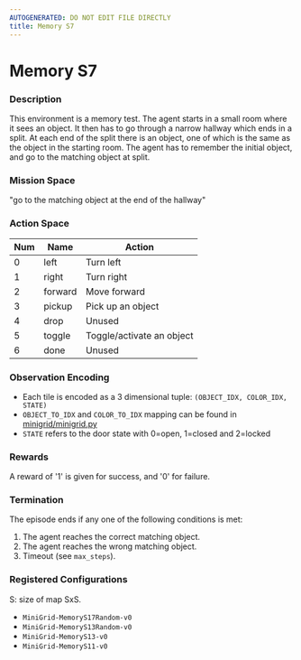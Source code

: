 ```yaml
---
AUTOGENERATED: DO NOT EDIT FILE DIRECTLY
title: Memory S7
---
```



# Memory S7

### Description

This environment is a memory test. The agent starts in a small room where it
sees an object. It then has to go through a narrow hallway which ends in a
split. At each end of the split there is an object, one of which is the same
as the object in the starting room. The agent has to remember the initial
object, and go to the matching object at split.

### Mission Space

"go to the matching object at the end of the hallway"

### Action Space

| Num | Name         | Action                    |
|-----|--------------|---------------------------|
| 0   | left         | Turn left                 |
| 1   | right        | Turn right                |
| 2   | forward      | Move forward              |
| 3   | pickup       | Pick up an object         |
| 4   | drop         | Unused                    |
| 5   | toggle       | Toggle/activate an object |
| 6   | done         | Unused                    |

### Observation Encoding

- Each tile is encoded as a 3 dimensional tuple:
    `(OBJECT_IDX, COLOR_IDX, STATE)`
- `OBJECT_TO_IDX` and `COLOR_TO_IDX` mapping can be found in
    [minigrid/minigrid.py](minigrid/minigrid.py)
- `STATE` refers to the door state with 0=open, 1=closed and 2=locked

### Rewards

A reward of '1' is given for success, and '0' for failure.

### Termination

The episode ends if any one of the following conditions is met:

1. The agent reaches the correct matching object.
2. The agent reaches the wrong matching object.
3. Timeout (see `max_steps`).

### Registered Configurations

S: size of map SxS.

- `MiniGrid-MemoryS17Random-v0`
- `MiniGrid-MemoryS13Random-v0`
- `MiniGrid-MemoryS13-v0`
- `MiniGrid-MemoryS11-v0`
